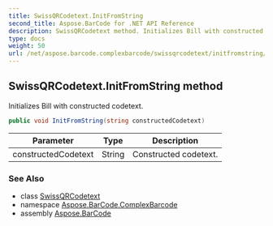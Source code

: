 ```yaml
---
title: SwissQRCodetext.InitFromString
second_title: Aspose.BarCode for .NET API Reference
description: SwissQRCodetext method. Initializes Bill with constructed codetext
type: docs
weight: 50
url: /net/aspose.barcode.complexbarcode/swissqrcodetext/initfromstring/
---
```

## SwissQRCodetext.InitFromString method

Initializes Bill with constructed codetext.

```csharp
public void InitFromString(string constructedCodetext)
```

| Parameter | Type | Description |
| --- | --- | --- |
| constructedCodetext | String | Constructed codetext. |

### See Also

* class [SwissQRCodetext](../)
* namespace [Aspose.BarCode.ComplexBarcode](../../swissqrcodetext/)
* assembly [Aspose.BarCode](../../../)


